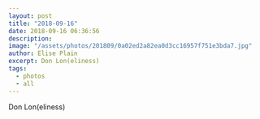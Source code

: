 ```yaml
---
layout: post
title: "2018-09-16"
date: 2018-09-16 06:36:56
description: 
image: "/assets/photos/201809/0a02ed2a82ea0d3cc16957f751e3bda7.jpg"
author: Elise Plain
excerpt: Don Lon(eliness)
tags: 
  - photos
  - all
---
```


Don Lon(eliness)
<p></p>
